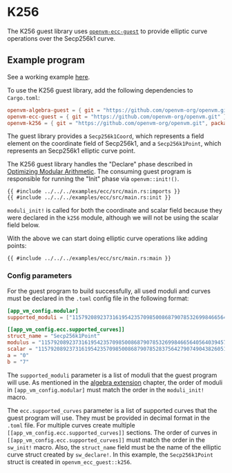 # K256

The K256 guest library uses [`openvm-ecc-guest`](../custom-extensions/ecc.md) to provide elliptic curve operations over the Secp256k1 curve.  


## Example program

See a working example [here](https://github.com/openvm-org/openvm/blob/main/examples/ecc/src/main.rs).

To use the K256 guest library, add the following dependencies to `Cargo.toml`:

```toml
openvm-algebra-guest = { git = "https://github.com/openvm-org/openvm.git" }
openvm-ecc-guest = { git = "https://github.com/openvm-org/openvm.git" }
openvm-k256 = { git = "https://github.com/openvm-org/openvm.git", package = "k256" }
```

The guest library provides a `Secp256k1Coord`, which represents a field element on the coordinate field of Secp256k1, and a `Secp256k1Point`, which represents an Secp256k1 elliptic curve point.

The K256 guest library handles the "Declare" phase described in [Optimizing Modular Arithmetic](../custom-extensions/overview.md#optimizing-modular-arithmetic). The consuming guest program is responsible for running the "Init" phase via `openvm::init!()`.

```rust,no_run,noplayground
{{ #include ../../../examples/ecc/src/main.rs:imports }}
{{ #include ../../../examples/ecc/src/main.rs:init }}
```

`moduli_init!` is called for both the coordinate and scalar field because they were declared in the `k256` module, although we will not be using the scalar field below.

With the above we can start doing elliptic curve operations like adding points:

```rust,no_run,noplayground
{{ #include ../../../examples/ecc/src/main.rs:main }}
```

### Config parameters

For the guest program to build successfully, all used moduli and curves must be declared in the `.toml` config file in the following format:

```toml
[app_vm_config.modular]
supported_moduli = ["115792089237316195423570985008687907853269984665640564039457584007908834671663", "115792089237316195423570985008687907852837564279074904382605163141518161494337"]

[[app_vm_config.ecc.supported_curves]]
struct_name = "Secp256k1Point"
modulus = "115792089237316195423570985008687907853269984665640564039457584007908834671663"
scalar = "115792089237316195423570985008687907852837564279074904382605163141518161494337"
a = "0"
b = "7"
```

The `supported_moduli` parameter is a list of moduli that the guest program will use. As mentioned in the [algebra extension](../custom-extensions/algebra.md) chapter, the order of moduli in `[app_vm_config.modular]` must match the order in the `moduli_init!` macro.

The `ecc.supported_curves` parameter is a list of supported curves that the guest program will use. They must be provided in decimal format in the `.toml` file. For multiple curves create multiple `[[app_vm_config.ecc.supported_curves]]` sections. The order of curves in `[[app_vm_config.ecc.supported_curves]]` must match the order in the `sw_init!` macro.
Also, the `struct_name` field must be the name of the elliptic curve struct created by `sw_declare!`.
In this example, the `Secp256k1Point` struct is created in `openvm_ecc_guest::k256`.

